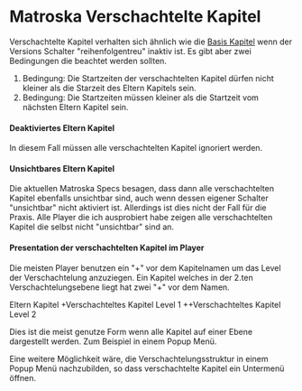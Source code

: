 # Matroska Verschachtelte Kapitel
Verschachtelte Kapitel verhalten sich ähnlich wie die [Basis Kapitel](BasicChapters_ger.md) wenn der Versions Schalter "reihenfolgentreu" inaktiv ist. Es gibt aber zwei Bedingungen die beachtet werden sollten.

1. Bedingung: Die Startzeiten der verschachtelten Kapitel dürfen nicht kleiner als die Starzeit des Eltern Kapitels sein.
2. Bedingung: Die Startzeiten müssen kleiner als die Startzeit vom nächsten Eltern Kapitel sein.

#### Deaktiviertes Eltern Kapitel
In diesem Fall müssen alle verschachtelten Kapitel ignoriert werden.

#### Unsichtbares Eltern Kapitel
Die aktuellen Matroska Specs besagen, dass dann alle verschachtelten Kapitel ebenfalls unsichtbar sind, auch wenn dessen eigener Schalter "unsichtbar" nicht aktiviert ist. Allerdings ist dies nicht der Fall für die Praxis. Alle Player die ich ausprobiert habe zeigen alle verschachtelten Kapitel die selbst nicht "unsichtbar" sind an.

#### Presentation der verschachtelten Kapitel im Player
Die meisten Player benutzen ein "+" vor dem Kapitelnamen um das Level der Verschachtelung anzuziegen. Ein Kapitel welches in der 2.ten Verschachtelungsebene liegt hat zwei "+" vor dem Namen.

Eltern Kapitel
+Verschachteltes Kapitel Level 1
++Verschachteltes Kapitel Level 2

Dies ist die meist genutze Form wenn alle Kapitel auf einer Ebene dargestellt werden. Zum Beispiel in einem Popup Menü.

Eine weitere Möglichkeit wäre, die Verschachtelungsstruktur in einem Popup Menü nachzubilden, so dass verschachtelte Kapitel ein Untermenü öffnen.